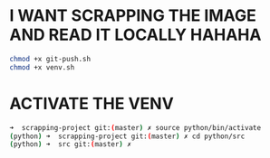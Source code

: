 # I WANT SCRAPPING THE IMAGE AND READ IT LOCALLY HAHAHA
```bash 
chmod +x git-push.sh
chmod +x venv.sh 
``` 

# ACTIVATE THE VENV
```bash
➜  scrapping-project git:(master) ✗ source python/bin/activate
(python) ➜  scrapping-project git:(master) ✗ cd python/src 
(python) ➜  src git:(master) ✗ 

```

